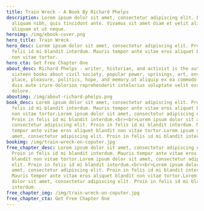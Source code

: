 ```yaml
---
title: Train Wreck - A Book By Richard Phelps
description: Lorem ipsum dolor sit amet, consectetur adipiscing elit. Duis at
  aliquam nibh, quis tincidunt ante. Vivamus sit amet diam et velit aliquam
  aliquam at ut neque.
heroimg: /img/ebook-cover.png
hero_title: Train Wreck
hero_desc: Lorem ipsum dolor sit amet, consectetur adipiscing elit. Proin in
  felis id mi blandit interdum. Mauris tempor ante vitae eros aliquet blandit
  non vitae tortor.
hero_cta: Get Free Chapter One
about_desc: Richard Phelps - writer, historian, and activist is the author of
  sixteen books about civil society, popular power, uprisings, art, environment,
  place, pleasure, politics, hope, and memory.ut aliquip ex ea commodo consequat
  duis aute irure dolorion reprehenderit intelorius voluptate velit esse cillum
  dolore.
aboutimg: /img/about-richard-phelps.png
book_desc: Lorem ipsum dolor sit amet, consectetur adipiscing elit. Proin in
  felis id mi blandit interdum. Mauris tempor ante vitae eros aliquet blandit
  non vitae tortor.Lorem ipsum dolor sit amet, consectetur adipiscing elit.
  Proin in felis id mi blandit interdum.<br><br>Lorem ipsum dolor sit amet,
  consectetur adipiscing elit. Proin in felis id mi blandit interdum. Mauris
  tempor ante vitae eros aliquet blandit non vitae tortor.Lorem ipsum dolor sit
  amet, consectetur adipiscing elit. Proin in felis id mi blandit interdum.
bookimg: /img/train-wreck-on-coputer.jpg
free_chapter_desc: Lorem ipsum dolor sit amet, consectetur adipiscing elit.
  Proin in felis id mi blandit interdum. Mauris tempor ante vitae eros aliquet
  blandit non vitae tortor.Lorem ipsum dolor sit amet, consectetur adipiscing
  elit. Proin in felis id mi blandit interdum.<br><br>Lorem ipsum dolor sit
  amet, consectetur adipiscing elit. Proin in felis id mi blandit interdum.
  Mauris tempor ante vitae eros aliquet blandit non vitae tortor.Lorem ipsum
  dolor sit amet, consectetur adipiscing elit. Proin in felis id mi blandit
  interdum.
free_chapter_img: /img/train-wreck-on-coputer.jpg
free_chapter_cta: Get Free Chapter One
---
```

